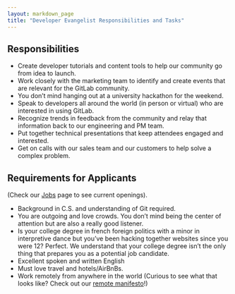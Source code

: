 ```yaml
---
layout: markdown_page
title: "Developer Evangelist Responsibilities and Tasks"
---
```


## Responsibilities

* Create developer tutorials and content tools to help our community go from idea to launch. 
* Work closely with the marketing team to identify and create events that are relevant for the GitLab community.
* You don’t mind hanging out at a university hackathon for the weekend.
* Speak to developers all around the world (in person or virtual) who are interested in using GitLab.
* Recognize trends in feedback from the community and relay that information back to our engineering and PM team.
* Put together technical presentations that keep attendees engaged and interested.
* Get on calls with our sales team and our customers to help solve a complex problem.

## Requirements for Applicants
(Check our [Jobs](https://about.gitlab.com/jobs/) page to see current openings).

* Background in C.S. and understanding of Git required.
* You are outgoing and love crowds. You don’t mind being the center of attention but are also a really good listener.
* Is your college degree in french foreign politics with a minor in interpretive dance but you’ve been hacking together websites since you were 12? Perfect. We understand that your college degree isn’t the only thing that prepares you as a potential job candidate.
* Excellent spoken and written English
* Must love travel and hotels/AirBnBs.
* Work remotely from anywhere in the world (Curious to see what that looks like? Check out our [remote manifesto](https://about.gitlab.com/2015/04/08/the-remote-manifesto/)!)